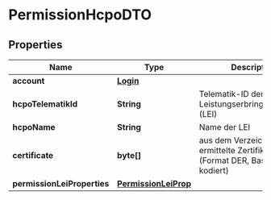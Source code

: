 

# PermissionHcpoDTO

## Properties

Name | Type | Description | Notes
------------ | ------------- | ------------- | -------------
**account** | [**Login**](Login.md) |  | 
**hcpoTelematikId** | **String** | Telematik-ID der Leistungserbringerinstitution (LEI) | 
**hcpoName** | **String** | Name der LEI | 
**certificate** | **byte[]** | aus dem Verzeichnisdienst ermittelte Zertifikat der LEI (Format DER, Base64 kodiert) | 
**permissionLeiProperties** | [**PermissionLeiProp**](PermissionLeiProp.md) |  | 



